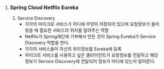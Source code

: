 1. ### Spring Cloud Netflix Eureka

   1. Service Discovery
      - 각각의 마이크로 서비스가 어디에 무엇이 저장되어 있으며 요청정보가 들어왔을 때 필요한 서비스의 위치를 알려주는 역할
      - Netflix가 Spring재단에 기부해서 만든 것이 Spring Eureka가 Service Discovery 역할을 한다.  
      - 각각의 서비스들이 자신의 위치정보를 Eureka에 등록
      - 마이크로 서비스를 사용하고 싶은 클라이언트가 요청정보를 전달하고 해당 정보가 Service Discovery에 전달되어 정보가 어디에 있는지 알려준다.